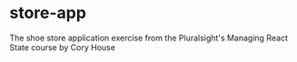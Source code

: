 # store-app
The shoe store application exercise from the Pluralsight's Managing React State course by Cory House
